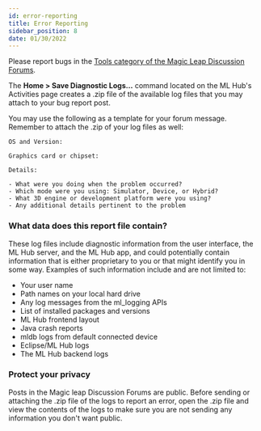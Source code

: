 ```yaml
---
id: error-reporting
title: Error Reporting
sidebar_position: 8
date: 01/30/2022
---
```


Please report bugs in the [Tools category of the Magic Leap Discussion Forums](https://forum.magicleap.com/hc/en-us/community/topics/115000047223-Tools).

The **Home > Save Diagnostic Logs…** command located on the ML Hub's Activities page creates a .zip file of the available log files that you may attach to your bug report post.

You may use the following as a template for your forum message. Remember to attach the .zip of your log files as well:

```dos
OS and Version:

Graphics card or chipset:

Details: 

- What were you doing when the problem occurred?
- Which mode were you using: Simulator, Device, or Hybrid?
- What 3D engine or development platform were you using?
- Any additional details pertinent to the problem
```

### What data does this report file contain?

These log files include diagnostic information from the user interface, the ML Hub server, and the ML Hub app, and could potentially contain information that is either proprietary to you or that might identify you in some way. Examples of such information include and are not limited to:

* Your user name
* Path names on your local hard drive
* Any log messages from the ml_logging APIs
* List of installed packages and versions
* ML Hub frontend layout
* Java crash reports
* mldb logs from default connected device
* Eclipse/ML Hub logs
* The ML Hub backend logs

### Protect your privacy

Posts in the Magic leap Discussion Forums are public. Before sending or attaching the .zip file of the logs to report an error, open the .zip file and view the contents of the logs to make sure you are not sending any information you don't want public.

